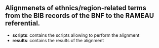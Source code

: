 ## Alignmenets of ethnics/region-related terms from the BIB records of the BNF to the RAMEAU referential.

- **scripts**: contains the scripts allowing to perform the alignment
- **results**: contains the results of the alignment

